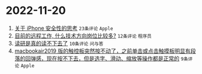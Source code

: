 # 2022-11-20

1. [关于 iPhone 安全性的思考](https://www.v2ex.com/t/896534) `23条评论` `Apple`
1. [目前的远程工作, 什么技术方向岗位比较多?](https://www.v2ex.com/t/896516) `12条评论` `程序员`
1. [读研是真的读不下去了](https://www.v2ex.com/t/896530) `10条评论` `问与答`
1. [macbookair2019 版的触控板突然按不动了，之前单击或点击触摸板明显有段落的回弹感，现在按不下去，但是选字、滑动、缩放等操作都是正常的](https://www.v2ex.com/t/896518) `9条评论` `Apple`
